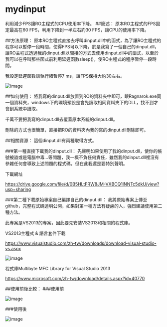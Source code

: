 # mydinput
利用減少FPS讓RO主程式的CPU使用率下降。
##簡述：
原本RO主程式的FPS固定最高在60 FPS，利用下降到一半左右約30 FPS，讓CPU的使用率下降。



##方法原理：
原本RO主程式直接去呼叫dinput.dll中的函式，為了讓RO主程式的程序可以暫停一段時間，使得FPS可以下降，於是我寫了一個自己的dinput.dll，讓RO主程式透過我的dinput.dll以間接的方式去使用dinput.dll中的函式，以至於我可以在呼叫那些函式前利用延遲函數sleep()，使RO主程式的程序暫停一段時間。

我設定延遲函數讓執行緒暫停7 ms，讓FPS保持大約30左右。

![image](http://truth.bahamut.com.tw/s01/201604/ba7bd23905e1303a9b4c09e2c6afd148.PNG)



##如何使用：
將我寫的dinput.dll放置到RO的資料夾中即可，跟Ragnarok.exe同一個資料夾，windows下的環境預設是會先讀取相同資料夾下的DLL，找不到才會到系統中讀取。

千萬不要把我寫的dinput.dll去覆蓋原本系統的dinput.dll。

刪除的方式也很簡單，直接把RO的資料夾內我的寫的dinput.dll刪除即可。


##相關資源：
這個dinput.dll有兩種取得方式。

###第一種直接下載我的dinput.dll：
先聲明如果使用了我的dinput.dll，使你的帳號被盜或是電腦中毒...等問題，我一概不負任何責任，雖然我的dinput.dll裡沒有參雜任何會導致上述問題的程式碼，但在此我還是要特別聲明。

下載網址

https://drive.google.com/file/d/0B5HLtFRW8JM-VXBCQ1lNNTc5dkU/view?usp=sharing

###第二種下載原始專案自己編譯自己的dinput.dll：
我將原始專案上傳至github，完整程式碼透明公開，如果對第一種方法有疑慮的人，強烈建議使用第二種方法。

此專案是VS2013的專案，因此要先安裝VS2013和相關的程式庫。

VS2013主程式 & 語言套件下載

https://www.visualstudio.com/zh-tw/downloads/download-visual-studio-vs.aspx

![image](http://truth.bahamut.com.tw/s01/201604/38fc0efdb04ea57f8e83ed7efde65a60.PNG)

程式庫Multibyte MFC Library for Visual Studio 2013

https://www.microsoft.com/zh-tw/download/details.aspx?id=40770

##使用前後比較：
###使用前

![image](http://truth.bahamut.com.tw/s01/201604/4fda6097aa28158595b520afba2c30a3.PNG)

###使用後

![image](http://truth.bahamut.com.tw/s01/201604/e952f9c89cb6eaccb7968978e5489a9c.PNG)
